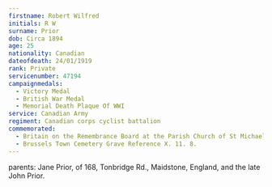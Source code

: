 ```yaml
---
firstname: Robert Wilfred
initials: R W
surname: Prior
dob: Circa 1894
age: 25
nationality: Canadian
dateofdeath: 24/01/1919
rank: Private
servicenumber: 47194
campaignmedals:
  - Victory Medal
  - British War Medal
  - Memorial Death Plaque Of WWI
service: Canadian Army
regiment: Canadian corps cyclist battalion
commemorated:
  - Britain on the Remembrance Board at the Parish Church of St Michael & All Angels, Maidstone
  - Brussels Town Cemetery Grave Reference X. 11. 8.
---
```

parents: Jane Prior, of 168, Tonbridge Rd., Maidstone, England, and the late John Prior.


